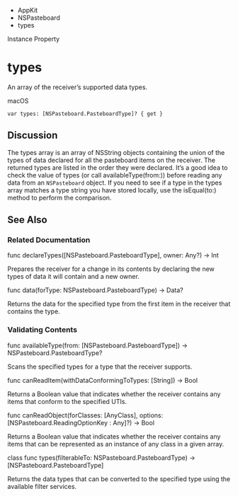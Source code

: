 

- AppKit
- NSPasteboard
-  types 

Instance Property

# types

An array of the receiver’s supported data types.

macOS

``` source
var types: [NSPasteboard.PasteboardType]? { get }
```

## Discussion

The types array is an array of NSString objects containing the union of the types of data declared for all the pasteboard items on the receiver. The returned types are listed in the order they were declared. It’s a good idea to check the value of types (or call availableType(from:)) before reading any data from an `NSPasteboard` object. If you need to see if a type in the types array matches a type string you have stored locally, use the isEqual(to:) method to perform the comparison.

## See Also

### Related Documentation

func declareTypes([NSPasteboard.PasteboardType], owner: Any?) -> Int

Prepares the receiver for a change in its contents by declaring the new types of data it will contain and a new owner.

func data(forType: NSPasteboard.PasteboardType) -> Data?

Returns the data for the specified type from the first item in the receiver that contains the type.

### Validating Contents

func availableType(from: [NSPasteboard.PasteboardType]) -> NSPasteboard.PasteboardType?

Scans the specified types for a type that the receiver supports.

func canReadItem(withDataConformingToTypes: [String]) -> Bool

Returns a Boolean value that indicates whether the receiver contains any items that conform to the specified UTIs.

func canReadObject(forClasses: [AnyClass], options: [NSPasteboard.ReadingOptionKey : Any]?) -> Bool

Returns a Boolean value that indicates whether the receiver contains any items that can be represented as an instance of any class in a given array.

class func types(filterableTo: NSPasteboard.PasteboardType) -> [NSPasteboard.PasteboardType]

Returns the data types that can be converted to the specified type using the available filter services.

